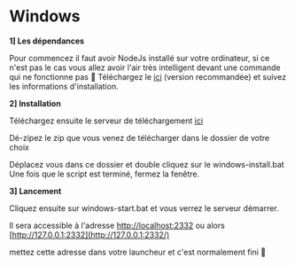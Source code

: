 # Windows

**1\] Les dépendances**

Pour commencez il faut avoir NodeJs installé sur votre ordinateur, si ce n'est pas le cas vous allez avoir l'air très intelligent devant une commande qui ne fonctionne pas 🤪 Téléchargez le [ici](https://nodejs.org/fr/) \(version recommandée\) et suivez les informations d'installation.

**2\] Installation**

Téléchargez ensuite le serveur de téléchargement [ici](https://github.com/chaun14/AlternativeApi-NodeJS-Server-lite/archive/master.zip)

Dé-zipez le zip que vous venez de télécharger dans le dossier de votre choix

Déplacez vous dans ce dossier et double cliquez sur le windows-install.bat Une fois que le script est terminé, fermez la fenêtre.

**3\] Lancement**

Cliquez ensuite sur windows-start.bat et vous verrez le serveur démarrer.

Il sera accessible à l'adresse [http://localhost:2332](http://localhost:2332/) ou alors [http://127.0.0.1:2332](http://127.0.0.1:2332/)

mettez cette adresse dans votre launcheur et c'est normalement fini 🎉

